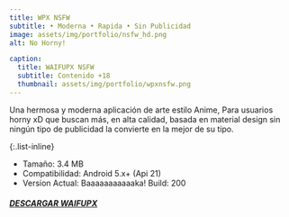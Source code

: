 ```yaml
---
title: WPX NSFW
subtitle: • Moderna • Rapida • Sin Publicidad
image: assets/img/portfolio/nsfw_hd.png
alt: No Horny!

caption:
  title: WAIFUPX NSFW
  subtitle: Contenido +18
  thumbnail: assets/img/portfolio/wpxnsfw.png
---
```

Una hermosa y moderna aplicación de arte estilo Anime, Para usuarios horny xD que buscan más, en alta calidad, basada en material design sin ningún tipo de publicidad la convierte en la mejor de su tipo.

{:.list-inline}
- Tamaño: 3.4 MB
- Compatibilidad: Android 5.x+ (Api 21)
- Version Actual: Baaaaaaaaaaaka! Build: 200

##### [DESCARGAR WAIFUPX](https://github.com/WaifuPX-DG/wpx/raw/master/app/Signed.apk)

